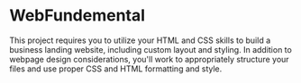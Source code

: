 # WebFundemental
This project requires you to utilize your HTML and CSS skills to build a business landing website, including custom layout and styling. In addition to webpage design considerations, you'll work to appropriately structure your files and use proper CSS and HTML formatting and style.
